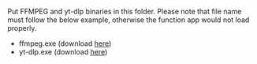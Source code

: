 ﻿Put FFMPEG and yt-dlp binaries in this folder. Please note that file name must follow the below example, otherwise the function app would not load properly.
* ffmpeg.exe (download [here](https://ffmpeg.org/download.html#build-windows))
* yt-dlp.exe (download [here](https://github.com/yt-dlp/yt-dlp/releases))